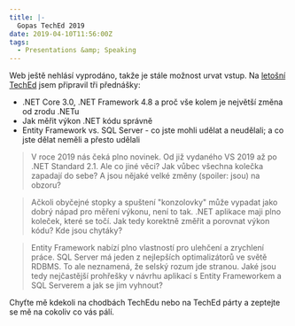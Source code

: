 ```yaml
---
title: |-
  Gopas TechEd 2019
date: 2019-04-10T11:56:00Z
tags:
  - Presentations &amp; Speaking
---
```

Web ještě nehlásí vyprodáno, takže je stále možnost urvat vstup. Na [letošní TechEd][1] jsem připravil tři přednášky:

* .NET Core 3.0, .NET Framework 4.8 a proč vše kolem je největší změna od zrodu .NETu
* Jak měřit výkon .NET kódu správně
* Entity Framework vs. SQL Server - co jste mohli udělat a neudělali; a co jste dělat neměli a přesto udělali
 
<!-- excerpt -->

> V roce 2019 nás čeká plno novinek. Od již vydaného VS 2019 až po .NET Standard 2.1. Ale co jiné věci? Jak vůbec všechna kolečka zapadají do sebe? A jsou nějaké velké změny (spoiler: jsou) na obzoru?

> Ačkoli obyčejné stopky a spuštení "konzolovky" může vypadat jako dobrý nápad pro měření výkonu, není to tak. .NET aplikace maji plno koleček, které se točí. Jak tedy korektně změřit a porovnat výkon kódu? Kde jsou chytáky?

> Entity Framework nabízí plno vlastností pro ulehčení a zrychlení práce. SQL Server má jeden z nejlepších optimalizátorů ve světě RDBMS. To ale neznamená, že selský rozum jde stranou. Jaké jsou tedy nejčastější prohřešky v návrhu aplikací s Entity Frameworkem a SQL Serverem a jak se jim vyhnout?

Chyťte mě kdekoli na chodbách TechEdu nebo na TechEd párty a zeptejte se mě na cokoliv co vás pálí.

[1]: http://www.teched.cz